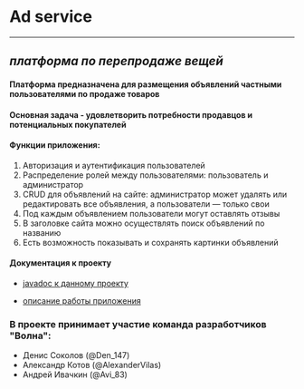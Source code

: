 # Ad service

---

## _платформа по перепродаже вещей_
#### Платформа предназначена для размещения объявлений частными пользователями по продаже товаров

#### Основная задача - удовлетворить потребности продавцов и потенциальных покупателей

#### Функции приложения:

1. Авторизация и аутентификация пользователей
2. Распределение ролей между пользователями: пользователь и администратор
3. CRUD для объявлений на сайте: администратор может удалять или редактировать все объявления, а пользователи — только свои
4. Под каждым объявлением пользователи могут оставлять отзывы
5. В заголовке сайта можно осуществлять поиск объявлений по названию
6. Есть возможность показывать и сохранять картинки объявлений

#### Документация к проекту

* [javadoc к данному проекту](https://Webkonditer.github.io/ad_service/)

* [описание работы приложения](https://github.com/Webkonditer/ad_service/wiki)

### В проекте принимает участие команда разработчиков "Волна":

* Денис Соколов (@Den_147)
* Александр Котов (@AlexanderVilas)
* Андрей Ивачкин (@Avi_83)
